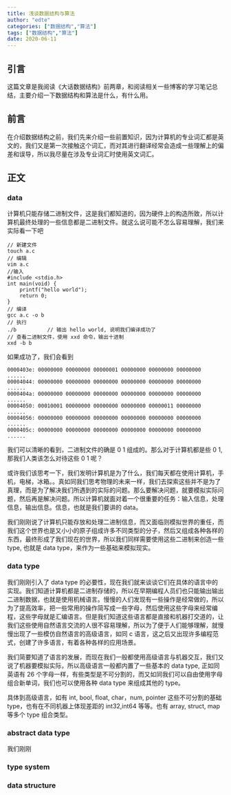 ```yaml
---
title: 浅谈数据结构与算法
author: "edte"
categories: ["数据结构","算法"]
tags: ["数据结构","算法"]
date: 2020-06-11
---
```


## 引言

这篇文章是我阅读《大话数据结构》前两章，和阅读相关一些博客的学习笔记总结，主要介绍一下数据结构和算法是什么，有什么用。

## 前言

在介绍数据结构之前，我们先来介绍一些前置知识，因为计算机的专业词汇都是英文的，我们又是第一次接触这个词汇，而对其进行翻译经常会造成一些理解上的偏差和误导，所以我尽量在涉及专业词汇时使用英文词汇。

## 正文

### data

计算机只能存储二进制文件，这是我们都知道的，因为硬件上的构造所致，所以计算机最终处理的一些信息都是二进制文件。就这么说可能不怎么容易理解，我们来实际看一下吧

```
// 新建文件
touch a.c
// 编辑
vim a.c
//输入
#include <stdio.h>
int main(void) {
    printf("hello world");
    return 0;
}
// 编译
gcc a.c -o b
// 执行
./b          // 输出 hello world, 说明我们编译成功了
// 查看二进制文件，使用 xxd 命令，输出十进制
xxd -b b
```

如果成功了，我们会看到

```
0000403e: 00000000 00000000 00000001 00000000 00000000 00000000  ......
00004044: 00000000 00000000 00000000 00000000 00000000 00000000  ......
0000404a: 00000000 00000000 00000000 00000000 00000000 00000000  ......
00004050: 00010001 00000000 00000000 00000000 00000011 00000000  ......
00004056: 00000000 00000000 00000000 00000000 00000000 00000000  ......
0000405c: 00000000 00000000 00000000 00000000 00000000 00000000  ......
```

我们可以清晰的看到，二进制文件的确是 0 1 组成的。那么对于计算机都是些 0 1, 那我们人类该怎么对待这些 0 1 呢？

或许我们该思考一下，我们发明计算机是为了什么，我们每天都在使用计算机，手机，电梯，冰箱。。真如同我们思考物理的未来一样，我们去探索这些并不是为了真理，而是为了解决我们所遇到的实际的问题。那么要解决问题，就要模拟实际问题，然后再是解决问题。所以计算机就面对着一个很重要的任务：输入信息，处理信息，输出信息。信息，也就是我们要讲的 data。

我们刚刚说了计算机只能存放和处理二进制信息，而又面临则模拟世界的重任，而我们这个世界也是又小小的原子组成许多不同类型的分子，然后又组成各种各样的东西，最终形成了我们现在的世界，所以我们同样需要使用这些二进制来创造一些 type, 也就是 data type，来作为一些基础来模拟现实。

### data type

我们刚刚引入了 data type 的必要性，现在我们就来谈谈它们在具体的语言中的实现。我们知道计算机都是二进制存储的，所以在早期编程人员们也只能输出输出二进制数据，也就是使用机械语言。慢慢的人们发现有一些操作是经常做的，所以为了提高效率，把一些常用的操作简写成一些字母，然后使用这些字母来经常编程，这些字母就是汇编语言。但是我们知道这些语言都是直接和机器打交道的，让我们这些使用自然语言交流的人很不容易理解，所以为了便于人们能够理解，就慢慢出现了一些模仿自然语言的高级语言，如同 c 语言，这之后又出现许多编程范式，创建了许多语言，有着各种各样的应用场景。

我们简要知道了语言的发展，而现在我们一般都使用高级语言与机器交互，我们又说了机器要模拟实际，所以高级语言一般都内置了一些基本的 data type, 正如同英语有 26 个字母一样，有些类型是不可分割的，而又如同我们可以自由使用字母组合新单词，我们也可以使用各种 data type 来组成其他的 type。

具体到高级语言，如有 int, bool, float, char，num, pointer 这些不可分割的基础 type，也有在不同机器上体现差距的 int32,int64 等等。也有 array, struct, map 等多个 type 组合类型。

### abstract data type

我们刚刚

### type system



### data structure

